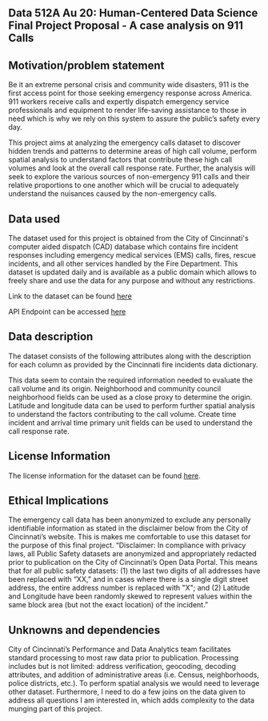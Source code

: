 ## Data 512A Au 20: Human-Centered Data Science Final Project Proposal - A case analysis on 911 Calls 

## Motivation/problem statement

Be it an extreme personal crisis and community wide disasters, 911 is the first access point for those seeking emergency response across America. 911 workers receive calls and expertly dispatch emergency service professionals and equipment to render life-saving assistance to those in need which is why we rely on this system to assure the public’s safety every day. 

This project aims at analyzing the emergency calls dataset to discover hidden trends and patterns to determine areas of high call volume, perform spatial analysis to understand factors that contribute these high call volumes and look at the overall call response rate. Further, the analysis will seek to explore the various sources of non-emergency 911 calls and their relative proportions to one another which will be crucial to adequately understand the nuisances caused by the non-emergency calls.

## **Data used**

The dataset used for this project is obtained from the City of Cincinnati's computer aided dispatch (CAD) database which contains fire incident responses including emergency medical services (EMS) calls, fires, rescue incidents, and all other services handled by the Fire Department. This dataset is updated daily and is available as a public domain which allows to freely share and use the data for any purpose and without any restrictions.

Link to the dataset can be found [here](https://data.cincinnati-oh.gov/Safety/Cincinnati-Fire-Incidents-CAD-including-EMS-ALS-BL/vnsz-a3wp)

API Endpoint can be accessed [here](https://data.cincinnati-oh.gov/resource/vnsz-a3wp.json)

## Data description

The dataset consists of the following attributes along with the description for each column as provided by the Cincinnati fire incidents data dictionary.

This data seem to contain the required information needed to evaluate the call volume and its origin. Neighborhood and community council neighborhood fields can be used as a close proxy to determine the origin. Latitude and longitude data can be used to perform further spatial analysis to understand the factors contributing to the call volume. Create time incident and arrival time primary unit fields can be used to understand the call response rate.

## License Information

The license information for the dataset can be found [here](https://opendatacommons.org/licenses/pddl/1-0/).


## Ethical Implications
The emergency call data has been anonymized to exclude any personally identifiable information as stated in the disclaimer below from the City of Cincinnati’s website. This is makes me comfortable to use this dataset for the purpose of this final project.
“Disclaimer: In compliance with privacy laws, all Public Safety datasets are anonymized and appropriately redacted prior to publication on the City of Cincinnati’s Open Data Portal. This means that for all public safety datasets: (1) the last two digits of all addresses have been replaced with “XX,” and in cases where there is a single digit street address, the entire address number is replaced with "X"; and (2) Latitude and Longitude have been randomly skewed to represent values within the same block area (but not the exact location) of the incident.”

## Unknowns and dependencies
City of Cincinnati’s Performance and Data Analytics team facilitates standard processing to most raw data prior to publication. Processing includes but is not limited: address verification, geocoding, decoding attributes, and addition of administrative areas (i.e. Census, neighborhoods, police districts, etc.).
To perform spatial analysis we would need to leverage other dataset. Furthermore, I need to do a few joins on the data given to address all questions I am interested in, which adds complexity to the data munging part of this project.


